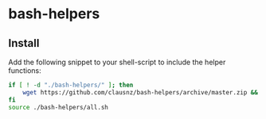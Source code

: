 # bash-helpers

## Install
Add the following snippet to your shell-script to include the helper functions:
```bash
if [ ! -d "./bash-helpers/" ]; then
    wget https://github.com/clausnz/bash-helpers/archive/master.zip && unzip master.zip && rm -f master.zip && mv bash-helpers-master bash-helpers
fi
source ./bash-helpers/all.sh
```
